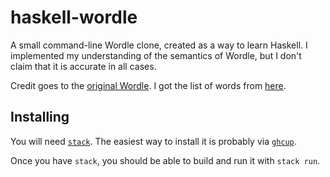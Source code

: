 # haskell-wordle

A small command-line Wordle clone, created as a way to learn Haskell. I implemented my understanding of the semantics of Wordle, but I don't claim that it is accurate in all cases.

Credit goes to the [original Wordle](https://www.powerlanguage.co.uk/wordle/). I got the list of words from [here](https://gist.github.com/cfreshman/a03ef2cba789d8cf00c08f767e0fad7b).

## Installing

You will need [`stack`](https://docs.haskellstack.org/en/stable/README/). The easiest way to install it is probably via [`ghcup`](https://www.haskell.org/ghcup/).

Once you have `stack`, you should be able to build and run it with `stack run`.
